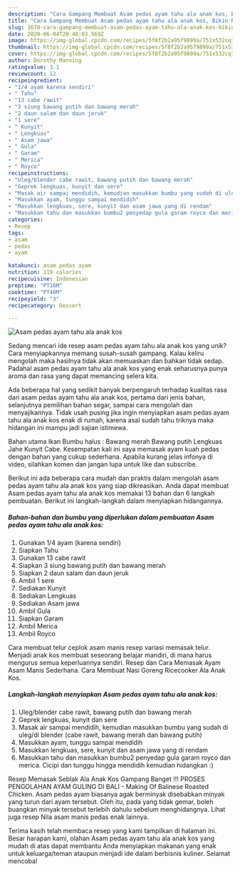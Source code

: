 ```yaml
---
description: "Cara Gampang Membuat Asam pedas ayam tahu ala anak kos, Bikin Ngiler"
title: "Cara Gampang Membuat Asam pedas ayam tahu ala anak kos, Bikin Ngiler"
slug: 1670-cara-gampang-membuat-asam-pedas-ayam-tahu-ala-anak-kos-bikin-ngiler
date: 2020-06-04T20:48:03.569Z
image: https://img-global.cpcdn.com/recipes/5f8f2b2a95f9899a/751x532cq70/asam-pedas-ayam-tahu-ala-anak-kos-foto-resep-utama.jpg
thumbnail: https://img-global.cpcdn.com/recipes/5f8f2b2a95f9899a/751x532cq70/asam-pedas-ayam-tahu-ala-anak-kos-foto-resep-utama.jpg
cover: https://img-global.cpcdn.com/recipes/5f8f2b2a95f9899a/751x532cq70/asam-pedas-ayam-tahu-ala-anak-kos-foto-resep-utama.jpg
author: Dorothy Manning
ratingvalue: 3.1
reviewcount: 12
recipeingredient:
- "1/4 ayam karena sendiri"
- " Tahu"
- "13 cabe rawit"
- "3 siung bawang putih dan bawang merah"
- "2 daun salam dan daun jeruk"
- "1 sere"
- " Kunyit"
- " Lengkuas"
- " Asam jawa"
- " Gula"
- " Garam"
- " Merica"
- " Royco"
recipeinstructions:
- "Uleg/blender cabe rawit, bawang putih dan bawang merah"
- "Geprek lengkuas, kunyit dan sere"
- "Masak air sampai mendidih, kemudian masukkan bumbu yang sudah di uleg/di blender (cabe rawit, bawang merah dan bawang putih)"
- "Masukkan ayam, tunggu sampai mendidih"
- "Masukkan lengkuas, sere, kunyit dan asam jawa yang di rendam"
- "Masukkan tahu dan masukkan bumbu2 penyedap gula garam royco dan merica. Cicipi dan tunggu hingga mendidih kemudian hidangkan :)"
categories:
- Resep
tags:
- asam
- pedas
- ayam

katakunci: asam pedas ayam 
nutrition: 119 calories
recipecuisine: Indonesian
preptime: "PT16M"
cooktime: "PT40M"
recipeyield: "3"
recipecategory: Dessert

---
```



![Asam pedas ayam tahu ala anak kos](https://img-global.cpcdn.com/recipes/5f8f2b2a95f9899a/751x532cq70/asam-pedas-ayam-tahu-ala-anak-kos-foto-resep-utama.jpg)

Sedang mencari ide resep asam pedas ayam tahu ala anak kos yang unik? Cara menyiapkannya memang susah-susah gampang. Kalau keliru mengolah maka hasilnya tidak akan memuaskan dan bahkan tidak sedap. Padahal asam pedas ayam tahu ala anak kos yang enak seharusnya punya aroma dan rasa yang dapat memancing selera kita.

Ada beberapa hal yang sedikit banyak berpengaruh terhadap kualitas rasa dari asam pedas ayam tahu ala anak kos, pertama dari jenis bahan, selanjutnya pemilihan bahan segar, sampai cara mengolah dan menyajikannya. Tidak usah pusing jika ingin menyiapkan asam pedas ayam tahu ala anak kos enak di rumah, karena asal sudah tahu triknya maka hidangan ini mampu jadi sajian istimewa.

Bahan utama Ikan Bumbu halus : Bawang merah Bawang putih Lengkuas Jahe Kunyit Cabe. Kesempatan kali ini saya memasak ayam kuah pedas dengan bahan yang cukup sederhana. Apabila kurang jelas infonya di video, silahkan komen dan jangan lupa untuk like dan subscribe.


Berikut ini ada beberapa cara mudah dan praktis dalam mengolah asam pedas ayam tahu ala anak kos yang siap dikreasikan. Anda dapat membuat Asam pedas ayam tahu ala anak kos memakai 13 bahan dan 6 langkah pembuatan. Berikut ini langkah-langkah dalam menyiapkan hidangannya.

<!--inarticleads1-->

##### Bahan-bahan dan bumbu yang diperlukan dalam pembuatan Asam pedas ayam tahu ala anak kos:

1. Gunakan 1/4 ayam (karena sendiri)
1. Siapkan  Tahu
1. Gunakan 13 cabe rawit
1. Siapkan 3 siung bawang putih dan bawang merah
1. Siapkan 2 daun salam dan daun jeruk
1. Ambil 1 sere
1. Sediakan  Kunyit
1. Sediakan  Lengkuas
1. Sediakan  Asam jawa
1. Ambil  Gula
1. Siapkan  Garam
1. Ambil  Merica
1. Ambil  Royco


Cara membuat telur ceplok asam manis resep variasi memasak telur. Menjadi anak kos membuat seseorang belajar mandiri, di mana harus mengurus semua keperluannya sendiri. Resep dan Cara Memasak Ayam Asam Manis Sederhana. Cara Membuat Nasi Goreng Ricecooker Ala Anak Kos. 

<!--inarticleads2-->

##### Langkah-langkah menyiapkan Asam pedas ayam tahu ala anak kos:

1. Uleg/blender cabe rawit, bawang putih dan bawang merah
1. Geprek lengkuas, kunyit dan sere
1. Masak air sampai mendidih, kemudian masukkan bumbu yang sudah di uleg/di blender (cabe rawit, bawang merah dan bawang putih)
1. Masukkan ayam, tunggu sampai mendidih
1. Masukkan lengkuas, sere, kunyit dan asam jawa yang di rendam
1. Masukkan tahu dan masukkan bumbu2 penyedap gula garam royco dan merica. Cicipi dan tunggu hingga mendidih kemudian hidangkan :)


Resep Memasak Seblak Ala Anak Kos Gampang Banget !!! PROSES PENGOLAHAN AYAM GULING DI BALI - Making Of Balinese Roasted Chicken. Asam pedas ayam biasanya agak berminyak disebabkan minyak yang turun dari ayam tersebut. Oleh itu, pada yang tidak gemar, boleh buangkan minyak tersebut terlebih dahulu sebelum menghidangnya. Lihat juga resep Nila asam manis pedas enak lainnya. 

Terima kasih telah membaca resep yang kami tampilkan di halaman ini. Besar harapan kami, olahan Asam pedas ayam tahu ala anak kos yang mudah di atas dapat membantu Anda menyiapkan makanan yang enak untuk keluarga/teman ataupun menjadi ide dalam berbisnis kuliner. Selamat mencoba!
